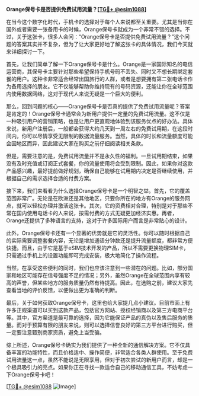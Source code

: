 **Orange保号卡是否提供免费试用流量？[[TG💪+ @esim1088](https://t.me/s/esim1088)]**

在当今这个数字化时代，手机卡的选择对于每个人来说都至关重要。尤其是当你在国外或者需要一张备用卡的时候，Orange保号卡就成为一个非常不错的选择。不过，关于这张卡，很多人会问：“Orange保号卡是否提供免费试用流量？”这个问题的答案其实并不复杂，但为了让大家更好地了解这张卡的具体情况，我们今天就来详细探讨一下。

首先，让我们简单了解一下Orange保号卡是什么。Orange是一家国际知名的电信运营商，其保号卡主要针对那些希望保持手机号码不丢失、同时又不想长期绑定套餐的用户。这种卡非常适合经常出国旅行的人群，或者是想要拥有第二张电话卡作为备用选择的朋友。它不仅能够帮助你维持现有的号码资源，还能让你在全球范围内使用数据网络，这对于现代人来说无疑是一个巨大的便利。

那么，回到问题的核心——Orange保号卡是否真的提供了免费试用流量呢？答案是肯定的！Orange保号卡通常会为新用户提供一定量的免费试用流量。这不仅是一种吸引用户的营销策略，也是让用户更直观地体验到该服务优点的好办法。具体来说，新用户注册后，一般都会获得大约几天到一周左右的免费试用期，在这段时间内，你可以尽情享受无限制的数据流量服务。当然，具体的时长和流量额度可能会因地区而异，因此建议大家在购买之前仔细阅读相关条款。

但是，需要注意的是，免费试用流量并不是永久性的福利。一旦试用期结束，如果没有及时充值或订阅正式套餐，你的流量使用将会受到限制。因此，如果你对这款产品感兴趣，最好提前做好规划，确保自己能够在试用期内决定是否继续使用，并根据自己的需求选择合适的付费方案。

接下来，我们来看看为什么选择Orange保号卡是一个明智之举。首先，它的覆盖范围非常广。无论是在欧洲还是其他地区，只要你所在的地方有Orange的服务网点，就可以轻松办理并激活这张卡。其次，它的资费相对合理，特别是对于那些不常在国内使用电话卡的人来说，按需付费的方式无疑更加经济实惠。再者，Orange还提供了多种语言的支持，这对于许多国际用户而言是非常贴心的设计。

此外，Orange保号卡还有一个显著的优势就是它的灵活性。你可以随时根据自己的实际需要调整套餐内容，无论是增加通话分钟数还是提升流量额度，都非常方便快捷。而且，由于它是基于eSIM技术开发的产品，所以不需要更换物理SIM卡，只需通过手机上的设置功能即可完成安装，极大地简化了操作流程。

当然，在享受这些便利的同时，我们也应该注意到一些潜在的问题。比如，部分国家和地区可能存在信号强度不足的情况；另外，虽然Orange在全球范围内享有较高的声誉，但某些地方的服务质量仍然有待提高。因此，在选购之前，建议大家先查看当地的评价反馈，以便做出更为准确的判断。

最后，关于如何获取Orange保号卡，这里也给大家提几点小建议。目前市面上有许多正规渠道可以买到这款产品，包括官方网站、授权经销商以及第三方电商平台等。其中，官方渠道是最可靠的选择，因为它能保证产品的真伪以及售后服务的质量。而对于预算有限的朋友来说，则可以选择信誉良好的第三方平台进行购买，但一定要注意甄别商家资质，避免上当受骗。

综上所述，Orange保号卡确实为我们提供了一种全新的通信解决方案。它不仅具备丰富的功能特性，而且价格适中、操作简便，非常适合各类人群使用。至于免费试用流量这一点，虽然不能说是无限享用，但对于初次尝试的新用户而言，却是一个极具吸引力的亮点。如果你正在寻找一款适合自己的移动通信工具，不妨考虑一下Orange保号卡吧！

[[TG💪+ @esim1088](https://t.me/s/esim1088) ![Image](https://i.postimg.cc/4NQfJmqS/Snipaste-2025-05-13-00-14-12.png)]